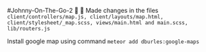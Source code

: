 #Johnny-On-The-Go-2 :toilet: :taxi:
Made changes in the files ```client/controllers/map.js, client/layouts/map.html, client/stylesheet/_map.scss, views/main.html and main.scss, lib/routers.js```

Install google map using command ```meteor add dburles:google-maps```
